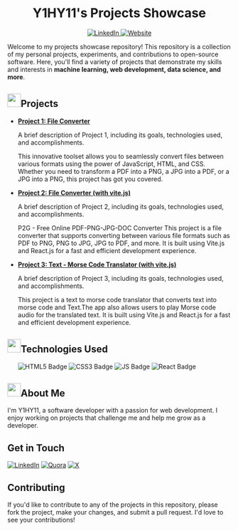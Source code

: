 <h1 align="center">Y1HY11's Projects Showcase</h1>
<p align="center">
  <a href="https://www.linkedin.com/in/yahya-elalaoui/">
    <img src="https://img.shields.io/badge/Linkedin-%230077B5?style=for-the-badge&logo=Linkedin&logoColor=white" alt="LinkedIn">
  </a>
  <a href="https://y1hy11-s-portfolio-react.vercel.app/">
    <img src="https://img.shields.io/badge/y1hy11-%2F%2Fy1hy11-blue?style=for-the-badge" alt="Website">
  </a>
</p>

Welcome to my projects showcase repository! This repository is a collection of my personal projects, experiments, and contributions to open-source software. Here, you'll find a variety of projects that demonstrate my skills and interests in <strong>machine learning, web development, data science, and more</strong>.

<h2><img src="https://www.codedex.io/images/codedex-bot-logo-compressed.gif" height="30px" width="30px"></img>Projects</h2>

<ul>
  <li>
    <a href="https://github.com/y1hy11/Projects/tree/main/Files%20Converter/Project%20N1">
      <strong>Project 1: File Converter</strong>
    </a>
    <p>A brief description of Project 1, including its goals, technologies used, and accomplishments.</p>
    <p>This innovative toolset allows you to seamlessly convert files between various formats using the power of JavaScript, HTML, and CSS. Whether you need to transform a PDF into a PNG, a JPG into a PDF, or a JPG into a PNG, this project has got you covered.</p>
  </li>
  <li>
    <a href="https://github.com/y1hy11/Projects/tree/main/Files%20Converter/Project%20N2">
    <strong>Project 2: File Converter (with vite.js)</strong>
    </a>
    <p>A brief description of Project 2, including its goals, technologies used, and accomplishments.</p>
    <p>P2G - Free Online PDF-PNG-JPG-DOC Converter
       This project is a file converter that supports converting between various file formats such as PDF to PNG, PNG to JPG, JPG to PDF, and more. It is built using Vite.js and React.js for a fast and efficient development experience.</p>
  </li>
    <li>
    <a href="https://github.com/y1hy11/Projects/tree/main/Morse%20Translator">
    <strong>Project 3: Text - Morse Code Translator (with vite.js)</strong>
    </a>
    <p>A brief description of Project 3, including its goals, technologies used, and accomplishments.</p>
    <p>This project is a text to morse code translator that converts text into morse code and Text.The app also allows users to play Morse code audio for the translated text. It is built using Vite.js and React.js for a fast and efficient development experience.
    </p>
  </li>
</ul>

<h2><img src="https://www.codedex.io/images/codedex-bot-logo-compressed.gif" height="30px" width="30px"></img>Technologies Used</h2>

<ul>
<img src="https://img.shields.io/badge/HTML5-E34F26?style=for-the-badge&logo=html5&logoColor=white" alt="HTML5 Badge">
<img src="https://img.shields.io/badge/CSS3-1572B6?style=for-the-badge&logo=css3&logoColor=white" alt="CSS3 Badge">
<img src="https://img.shields.io/badge/JavaScript-yellow?style=for-the-badge&logo=JAVASCRIPT&logoColor=black" alt="JS Badge">
<img src="https://img.shields.io/badge/React-188bff.svg?style=for-the-badge&logo=React&logoColor=white" alt="React Badge">
</ul>

<h2><img src="https://www.codedex.io/images/codedex-bot-logo-compressed.gif" height="30px" width="30px"></img>About Me</h2>

<p>I'm Y1HY11, a software developer with a passion for  web development. I enjoy working on projects that challenge me and help me grow as a developer.</p>

<h2>Get in Touch</h2>

[![LinkedIn](https://img.shields.io/badge/Linkedin-%230077B5?style=for-the-badge&logo=Linkedin&logoColor=white)](https://linkedin.com/in/yahya-elalaoui) 
[![Quora](https://img.shields.io/badge/Quora-%23B92B27?style=for-the-badge&logo=quora&logoColor=white)](https://quora.com/profile/Y1hy11) 
[![X](https://img.shields.io/badge/X-black?style=for-the-badge&logo=X&logoColor=white)](https://x.com/y1hy1_1) 

<h2>Contributing</h2>

<p>If you'd like to contribute to any of the projects in this repository, please fork the project, make your changes, and submit a pull request. I'd love to see your contributions!</p>

